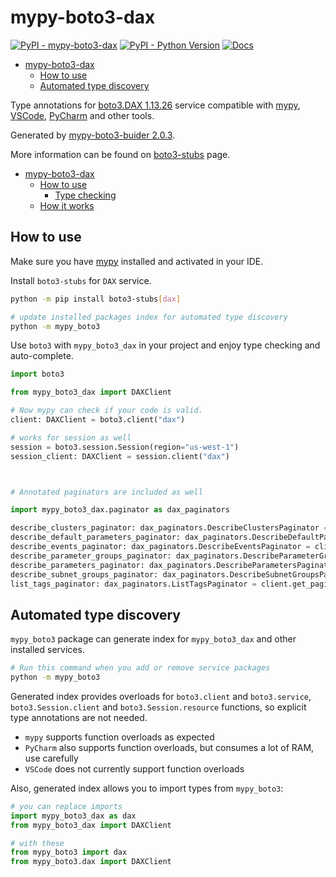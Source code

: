 # mypy-boto3-dax

[![PyPI - mypy-boto3-dax](https://img.shields.io/pypi/v/mypy-boto3-dax.svg?color=blue)](https://pypi.org/project/mypy-boto3-dax)
[![PyPI - Python Version](https://img.shields.io/pypi/pyversions/mypy-boto3-dax.svg?color=blue)](https://pypi.org/project/mypy-boto3-dax)
[![Docs](https://img.shields.io/readthedocs/mypy-boto3-builder.svg?color=blue)](https://mypy-boto3-builder.readthedocs.io/)

- [mypy-boto3-dax](#mypy-boto3-dax)
  - [How to use](#how-to-use)
  - [Automated type discovery](#automated-type-discovery)


Type annotations for
[boto3.DAX 1.13.26](https://boto3.amazonaws.com/v1/documentation/api/1.13.26/reference/services/dax.html#DAX) service
compatible with [mypy](https://github.com/python/mypy), [VSCode](https://code.visualstudio.com/),
[PyCharm](https://www.jetbrains.com/pycharm/) and other tools.

Generated by [mypy-boto3-buider 2.0.3](https://github.com/vemel/mypy_boto3_builder).

More information can be found on [boto3-stubs](https://pypi.org/project/boto3-stubs/) page.

- [mypy-boto3-dax](#mypy-boto3-dax)
  - [How to use](#how-to-use)
    - [Type checking](#type-checking)
  - [How it works](#how-it-works)

## How to use

Make sure you have [mypy](https://github.com/python/mypy) installed and activated in your IDE.

Install `boto3-stubs` for `DAX` service.

```bash
python -m pip install boto3-stubs[dax]

# update installed packages index for automated type discovery
python -m mypy_boto3
```

Use `boto3` with `mypy_boto3_dax` in your project and enjoy type checking and auto-complete.

```python
import boto3

from mypy_boto3_dax import DAXClient

# Now mypy can check if your code is valid.
client: DAXClient = boto3.client("dax")

# works for session as well
session = boto3.session.Session(region="us-west-1")
session_client: DAXClient = session.client("dax")



# Annotated paginators are included as well

import mypy_boto3_dax.paginator as dax_paginators

describe_clusters_paginator: dax_paginators.DescribeClustersPaginator = client.get_paginator("describe_clusters")
describe_default_parameters_paginator: dax_paginators.DescribeDefaultParametersPaginator = client.get_paginator("describe_default_parameters")
describe_events_paginator: dax_paginators.DescribeEventsPaginator = client.get_paginator("describe_events")
describe_parameter_groups_paginator: dax_paginators.DescribeParameterGroupsPaginator = client.get_paginator("describe_parameter_groups")
describe_parameters_paginator: dax_paginators.DescribeParametersPaginator = client.get_paginator("describe_parameters")
describe_subnet_groups_paginator: dax_paginators.DescribeSubnetGroupsPaginator = client.get_paginator("describe_subnet_groups")
list_tags_paginator: dax_paginators.ListTagsPaginator = client.get_paginator("list_tags")
```

## Automated type discovery

`mypy_boto3` package can generate index for `mypy_boto3_dax` and other installed services.

```bash
# Run this command when you add or remove service packages
python -m mypy_boto3
```

Generated index provides overloads for `boto3.client` and `boto3.service`,
`boto3.Session.client` and `boto3.Session.resource` functions,
so explicit type annotations are not needed.

- `mypy` supports function overloads as expected
- `PyCharm` also supports function overloads, but consumes a lot of RAM, use carefully
- `VSCode` does not currently support function overloads

Also, generated index allows you to import types from `mypy_boto3`:

```python
# you can replace imports
import mypy_boto3_dax as dax
from mypy_boto3_dax import DAXClient

# with these
from mypy_boto3 import dax
from mypy_boto3.dax import DAXClient
```